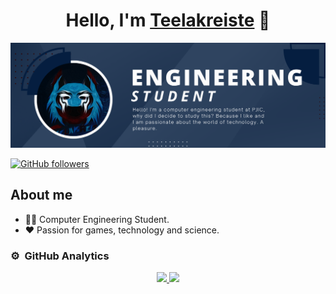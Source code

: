 <div align="center">
<h1 align="center">Hello, I'm <a href="https://github.com/Teelakreiste">Teelakreiste</a> 🦥</h1>
</div>
<img src="Teelakreiste.png">

[![GitHub followers](https://img.shields.io/github/followers/teelakreiste?style=social)](https://github.com/Teelakreiste)

## About me
 
- 👨‍🎓 Computer Engineering Student.
- ❤️ Passion for games, technology and science.

### ⚙️ &nbsp;GitHub Analytics

<p align="center">
<a href="https://github.com/Teelakreiste">
  <img height="180em" src="https://github-readme-stats-eight-theta.vercel.app/api?username=Teelakreiste&show_icons=true&theme=algolia&include_all_commits=true&count_private=true"/>
  <img height="180em" src="https://github-readme-stats-eight-theta.vercel.app/api/top-langs/?username=Teelakreiste&layout=compact&langs_count=8&theme=algolia"/>
</a>
</p>
